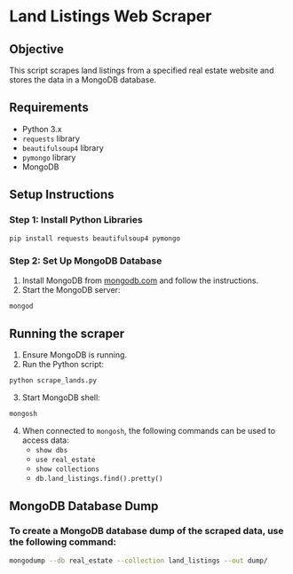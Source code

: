 # Land Listings Web Scraper

## Objective
This script scrapes land listings from a specified real estate website and stores the data in a MongoDB database.

## Requirements
- Python 3.x
- `requests` library
- `beautifulsoup4` library
- `pymongo` library
- MongoDB

## Setup Instructions

### Step 1: Install Python Libraries
```bash
pip install requests beautifulsoup4 pymongo
```

### Step 2: Set Up MongoDB Database
1. Install MongoDB from [mongodb.com](https://www.mongodb.com/try/download/community) and follow the instructions.
2. Start the MongoDB server:
```bash
mongod
```

## Running the scraper

1. Ensure MongoDB is running.
2. Run the Python script:
```bash
python scrape_lands.py
```
3. Start MongoDB shell:
```bash
mongosh
```
4. When connected to `mongosh`, the following commands can be used to access data:
    - `show dbs`
    - `use real_estate`
    - `show collections`
    - `db.land_listings.find().pretty()`

## MongoDB Database Dump

### To create a MongoDB database dump of the scraped data, use the following command:
```bash
mongodump --db real_estate --collection land_listings --out dump/
```

